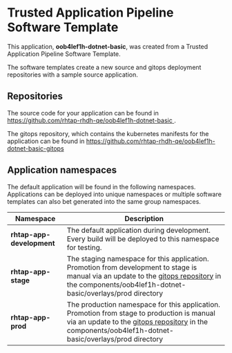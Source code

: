 # Trusted Application Pipeline Software Template

This application, **oob4lef1h-dotnet-basic**, was created from a Trusted Application Pipeline Software Template.

The software templates create a new source and gitops deployment repositories with a sample source application. 

## Repositories

The source code for your application can be found in [https://github.com/rhtap-rhdh-qe/oob4lef1h-dotnet-basic ](https://github.com/rhtap-rhdh-qe/oob4lef1h-dotnet-basic ).
 
The gitops repository, which contains the kubernetes manifests for the application can be found in 
[https://github.com/rhtap-rhdh-qe/oob4lef1h-dotnet-basic-gitops ](https://github.com/rhtap-rhdh-qe/oob4lef1h-dotnet-basic-gitops ) 

## Application namespaces 

The default application will be found in the following namespaces. Applications can be deployed into unique namespaces or multiple software templates can also bet generated into the same group namespaces.  

|  Namespace   |  Description   |  
| -------- | -------- |   
| **rhtap-app-development** | The default application during development. Every build will be deployed to this namespace for testing. | 
| **rhtap-app-stage** | The staging namespace for this application. Promotion from development to stage is manual via an update to the [gitops repository](https://github.com/rhtap-rhdh-qe/oob4lef1h-dotnet-basic-gitops ) in the components/oob4lef1h-dotnet-basic/overlays/prod directory |  
| **rhtap-app-prod** | The production namespace for this application. Promotion from stage to production is manual via an update to the [gitops repository](https://github.com/rhtap-rhdh-qe/oob4lef1h-dotnet-basic-gitops ) in the components/oob4lef1h-dotnet-basic/overlays/prod directory | 